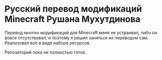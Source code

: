 # Русский перевод модификаций Minecraft Рушана Мухутдинова
Перевод многих модификаций для Minecraft меня не устраивал, либо он вовсе отсутствовал, и поэтому я решил заняться их переводом сам. Реализовал всё в виде набора ресурсов.

Репозиторий пока не полностью готов.
